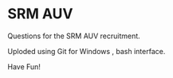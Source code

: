 SRM AUV
=======

Questions for the SRM AUV recruitment.

Uploded using Git for Windows , bash interface.

Have Fun!
